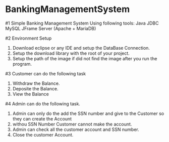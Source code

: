 # BankingManagementSystem

#1 Simple Banking Management System Using following tools:
        Java
        JDBC
        MySQL
        JFrame
        Server (Apache + MariaDB)
         
#2 Environment Setup
1. Download eclipse or any IDE and setup the DataBase Connection.
2. Setup the download library with the root of your project.
3. Setup the path of the image if did not find the image after you run the program.

 
#3 Customer can do the following task
1. Withdraw the Balance.
2. Deposite the Balance.
3. View the Balance

#4 Admin can do the following task. 
 1. Admin can only do the add the SSN number and give to the Customer so they can create the Account 
 2. withou SSN Number Customer cannot make the account.
 3. Admin can check all the customer account and SSN number.
 4. Close the customer Account.
